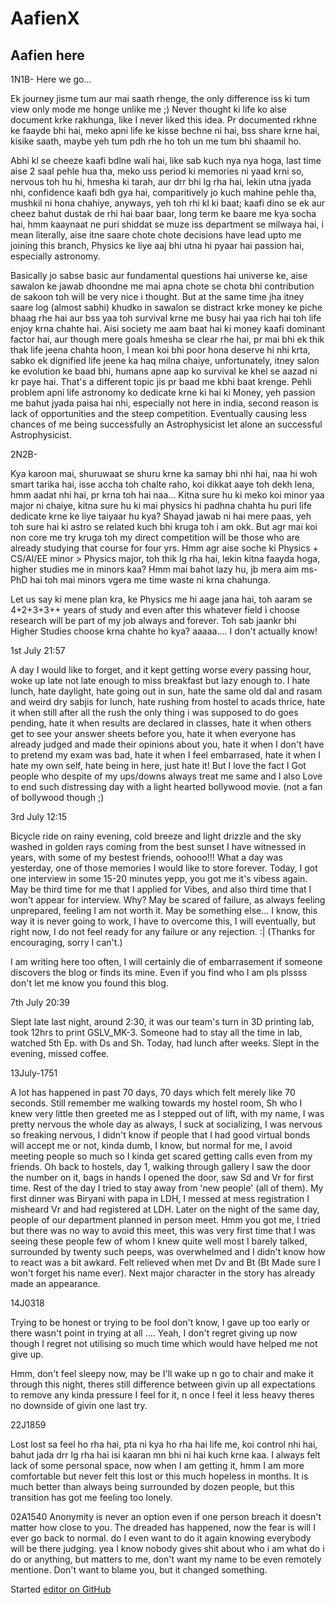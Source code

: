 # AafienX
## Aafien here

1N1B-
Here we go...

Ek journey jisme tum aur mai saath rhenge, the only difference iss ki tum view only mode me honge unlike me ;)
Never thought ki life ko aise document krke rakhunga, like I never liked this idea. Pr documented rkhne ke faayde bhi hai, meko apni life ke kisse bechne ni hai, bss share krne hai, kisike saath, maybe yeh tum pdh rhe ho toh un me tum bhi shaamil ho.

Abhi kl se cheeze kaafi bdlne wali hai, like sab kuch nya nya hoga, last time aise 2 saal pehle hua tha, meko uss period ki memories ni yaad krni so, nervous toh hu hi, hmesha ki tarah, aur drr bhi lg rha hai, lekin utna jyada nhi, confidence kaafi bdh gya hai, comparitively jo kuch mahine pehle tha, mushkil ni hona chahiye, anyways, yeh toh rhi kl ki baat; kaafi dino se ek aur cheez bahut dustak de rhi hai baar baar, long term ke baare me kya socha hai, hmm kaaynaat ne puri shiddat se muze iss department se milwaya hai, i mean literally, aise itne saare chote chote decisions have lead upto me joining this branch, Physics ke liye aaj bhi utna hi pyaar hai passion hai, especially astronomy. 

Basically jo sabse basic aur fundamental questions hai universe ke, aise sawalon ke jawab dhoondne me mai apna chote se chota bhi contribution de sakoon toh will be very nice i thought. But at the same time jha itney saare log (almost sabhi) khudko in sawalon se distract krke money ke piche bhaag rhe hai aur bss yaa toh survival krne me busy hai yaa rich hai toh life enjoy krna chahte hai. Aisi society me aam baat hai ki money kaafi dominant factor hai, aur though mere goals hmesha se clear rhe hai, pr mai bhi ek thik thak life jeena chahta hoon, I mean koi bhi poor hona deserve hi nhi krta, sabko ek dignified life jeene ka haq milna chaiye, unfortunately, itney salon ke evolution ke baad bhi, humans apne aap ko survival ke khel se aazad ni kr paye hai. That's a different topic jis pr baad me kbhi baat krenge. Pehli problem apni life astronomy ko dedicate krne ki hai ki Money, yeh passion me bahut jyada paisa hai nhi, especially not here in india, second reason is lack of opportunities and the steep competition. Eventually causing less chances of me being successfully an Astrophysicist let alone an successful Astrophysicist.





2N2B-

Kya karoon mai, shuruwaat se shuru krne ka samay bhi nhi hai, naa hi woh smart tarika hai, isse accha toh chalte raho, koi dikkat aaye toh dekh lena, hmm aadat nhi hai, pr krna toh hai naa... Kitna sure hu ki meko koi minor yaa major ni chaiye, kitna sure hu ki mai physics hi padhna chahta hu puri life dedicate krne ke liye taiyaar hu kya? Shayad jawab ni hai mere paas, yeh toh sure hai ki astro se related kuch bhi kruga toh i am okk. But agr mai koi non core me try kruga toh my direct competition will be those who are already studying that course for four yrs. Hmm agr aise soche ki Physics + CS/AI/EE minor > Physics major, toh thik lg rha hai, lekin kitna faayda hoga, higher studies me in minors kaa? Hmm mai bahot lazy hu, jb mera aim ms-PhD hai toh mai minors vgera me time waste ni krna chahunga.

Let us say ki mene plan kra, ke Physics me hi aage jana hai, toh aaram se 4+2+3+3++ years of study and even after this whatever field i choose research will be part of my job always and forever. Toh sab jaankr bhi Higher Studies choose krna chahte ho kya? aaaaa.... I don't actually know!









1st July 21:57


A day I would like to forget, and it kept getting worse every passing hour, woke up late not late enough to miss breakfast but lazy enough to. I hate lunch, hate daylight, hate going out in sun, hate the same old dal and rasam and weird dry sabjis for lunch, hate rushing from hostel to acads thrice, hate it when still after all the rush the only thing i was supposed to do goes pending, hate it when results are declared in classes, hate it when others get to see your answer sheets before you, hate it when everyone has already judged and made their opinions about you, hate it when I don't have to pretend my exam was bad, hate it when I feel embarrased, hate it when I hate my own self, hate being in here, just hate it!
But I love the fact I Got people who despite of my ups/downs always treat me same and I also Love to end such distressing day with a light hearted bollywood movie. (not a fan of bollywood though ;)











3rd July 12:15 

Bicycle ride on rainy evening, cold breeze and light drizzle and the sky washed in golden rays coming from the best sunset I have witnessed in years, with some of my bestest friends, oohooo!!! What a day was yesterday, one of those memories I would like to store forever. 
Today, I got one interview in some 15-20 minutes yepp, you got me it's vibess again. May be third time for me that I applied for Vibes, and also third time that I won't appear for interview. Why? May be scared of failure, as always feeling unprepared, feeling I am not worth it. May be something else...
I know, this way it is never going to work, I have to overcome this, I will eventually, but right now, I do not feel ready for any failure or any rejection. :| 
(Thanks for encouraging, sorry I can't.)

I am writing here too often, I will certainly die of embarrasement if someone discovers the blog or finds its mine. Even if you find who I am pls plssss don't let me know you found this blog. 





7th July 20:39


Slept late last night, around 2:30, it was our team's turn in 3D printing lab, took 12hrs to print GSLV_MK-3. Someone had to stay all the time in lab, watched 5th Ep. with Ds and Sh. Today, had lunch after weeks. Slept in the evening, missed coffee. 




13July-1751

A lot has happened in past 70 days, 70 days which felt merely like 70 seconds. Still remember me walking towards my hostel room, Sh who I knew very little then greeted me as I stepped out of lift, with my name, I was pretty nervous the whole day as always, I suck at socializing, I was nervous so freaking nervous, I didn't know if people that I had good virtual bonds will accept me or not, kinda dumb, I know, but normal for me, I avoid meeting people so much so I kinda get scared getting calls even from my friends. Oh back to hostels, day 1, walking through gallery I saw the door the number on it, bags in hands I opened the door, saw Sd and Vr for first time. Rest of the day I tried to stay away from 'new people' (all of them). My first dinner was Biryani with papa in LDH, I messed at mess registration I misheard Vr and had registered at LDH. Later on the night of the same day, people of our department planned in person meet. Hmm you got me, I tried but there was no way to avoid this meet, this was very first time that I was seeing these people few of whom I knew quite well most I barely talked, surrounded by twenty such peeps, was overwhelmed and I didn't know how to react was a bit awkard. Felt relieved when met Dv and Bt (Bt Made sure I won't forget his name ever). Next major character in the story has already made an appearance. 

14J0318

Trying to be honest or trying to be fool don't know, I gave up too early or there wasn't point in trying at all .... Yeah, I don't regret giving up now though I regret not utilising so much time which would have helped me not give up.
 
Hmm, don't feel sleepy now, may be I'll wake up n go to chair and make it through this night, theres still difference between givin up all expectations to remove any kinda pressure I feel for it, n once I feel it less heavy theres no downside of givin one last try.


22J1859

Lost lost sa feel ho rha hai, pta ni kya ho rha hai life me, koi control nhi hai, bahut jada drr lg rha hai isi kaaran mn bhi ni hai kuch krne kaa. I always felt lack of some personal space, now when I am getting it, hmm I am more comfortable but never felt this lost or this much hopeless in months.
It is much better than always being surrounded by dozen people, but this transition has got me feeling too lonely.


02A1540
Anonymity is never an option even if one person breach it doesn't matter how close to you. The dreaded has happened, now the fear is will I ever go back to normal. do I even want to do it again knowing everybody will be there judging. yea I know nobody gives shit about who i am what do i do or anything, but matters to me, don't want my name to be even remotely mentione. Don't want to blame you, but it changed something.







































Started [editor on GitHub](https://github.com/AafienX/AafienX.github.io/edit/main/index.md) 
